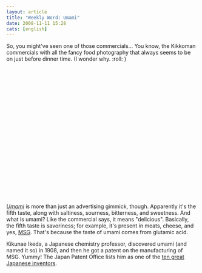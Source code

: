 ```yaml
---
layout: article
title: "Weekly Word: Umami"
date: 2008-11-11 15:28
cats: [english]
---
```

So, you might've seen one of those commercials... You know, the Kikkoman commercials with all the fancy food photography that always seems to be on just before dinner time. (I wonder why. :roll: )

<div class="figure"><object width="425" height="344"><param name="movie" value="http://www.youtube.com/v/71O1CPEWNVY&hl=en&fs=1"></param><param name="allowFullScreen" value="true"></param><param name="allowscriptaccess" value="always"></param><embed src="http://www.youtube.com/v/71O1CPEWNVY&hl=en&fs=1" type="application/x-shockwave-flash" allowscriptaccess="always" allowfullscreen="true" width="425" height="344"></embed></object></div>

<em><a href="http://www.merriam-webster.com/cgi-bin/mwwodarch.pl?Nov.06.2008">Umami</a></em> is more than just an advertising gimmick, though. Apparently it's the fifth taste, along with saltiness, sourness, bitterness, and sweetness. And what is umami? Like the commercial says, it means "delicious". Basically, the fifth taste is savoriness; for example, it's present in meats, cheese, and yes, <a href="http://en.wikipedia.org/wiki/Monosodium_glutamate">MSG</a>. That's because the taste of umami comes from glutamic acid.

Kikunae Ikeda, a Japanese chemistry professor, discovered umami (and named it so) in 1908, and then he got a patent on the manufacturing of MSG. Yummy! The Japan Patent Office lists him as one of the <a href="http://www.jpo.go.jp/cgi/linke.cgi?url=/seido_e/rekishi_e/judaie.htm">ten great Japanese inventors</a>.
